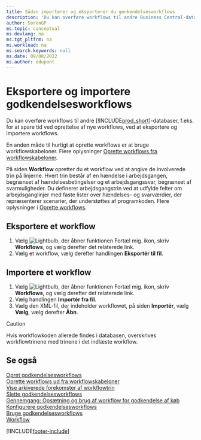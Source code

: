 ```yaml
---
title: Sådan importerer og eksporterer du genkendelsesworkflows
description: 'Du kan overføre workflows til andre Business Central-databaser, f.eks. for at spare tid ved oprettelse af nye workflows, ved at eksportere og importere workflows.'
author: SorenGP
ms.topic: conceptual
ms.devlang: na
ms.tgt_pltfrm: na
ms.workload: na
ms.search.keywords: null
ms.date: 09/08/2022
ms.author: edupont
---
```

# <a name="export-and-import-approval-workflows"></a>Eksportere og importere godkendelsesworkflows

Du kan overføre workflows til andre [!INCLUDE[prod_short](includes/prod_short.md)]-databaser, f.eks. for at spare tid ved oprettelse af nye workflows, ved at eksportere og importere workflows.  

En anden måde til hurtigt at oprette workflows er at bruge workflowskabeloner. Flere oplysninger [Oprette workflows fra workflowskabeloner](across-how-to-create-workflows-from-workflow-templates.md).  

På siden **Workflow** opretter du et workflow ved at angive de involverede trin på linjerne. Hvert trin består af en hændelse i arbejdsgangen, begrænset af hændelsesbetingelser og et arbejdsgangssvar, begrænset af svarmuligheder. Du definerer arbejdsgangstrin ved at udfylde felter om arbejdsganglinjer med faste lister over hændelses- og svarværdier, der repræsenterer scenarier, der understøttes af programkoden. Flere oplysninger i [Oprette workflows](across-how-to-create-workflows.md).  

## <a name="export-a-workflow"></a>Eksportere et workflow

1. Vælg ![Lightbulb, der åbner funktionen Fortæl mig.](media/ui-search/search_small.png "Fortæl mig, hvad du vil foretage dig") ikon, skriv **Workflows**, og vælg derefter det relaterede link.  
2. Vælg et workflow, vælg derefter handlingen **Eksportér til fil**.  

## <a name="import-a-workflow"></a>Importere et workflow

1. Vælg ![Lightbulb, der åbner funktionen Fortæl mig.](media/ui-search/search_small.png "Fortæl mig, hvad du vil foretage dig") ikon, skriv **Workflows**, og vælg derefter det relaterede link.  
2. Vælg handlingen **Importér fra fil**.  
3. Vælg den XML-fil, der indeholder workflowet, på siden **Importér**, vælg **Vælg**, vælg derefter **Åbn**.  

> [!CAUTION]  
> Hvis workflowkoden allerede findes i databasen, overskrives workflowtrinene med trinene i det indlæste workflow.  

## <a name="see-also"></a>Se også

[Opret godkendelsesworkflows](across-how-to-create-workflows.md)  
[Oprette workflows ud fra workflowskabeloner](across-how-to-create-workflows-from-workflow-templates.md)  
[Vise arkiverede forekomster af workflowtrin](across-how-to-view-archived-workflow-step-instances.md)  
[Slette godkendelsesworkflows](across-how-to-delete-workflows.md)  
[Gennemgang: Opsætning og brug af workflow for godkendelse af køb](walkthrough-setting-up-and-using-a-purchase-approval-workflow.md)  
[Konfigurere godkendelsesworkflows](across-set-up-workflows.md)  
[Bruge godkendelsesworkflows](across-use-workflows.md)  
[Workflow](across-workflow.md)  

[!INCLUDE[footer-include](includes/footer-banner.md)]
